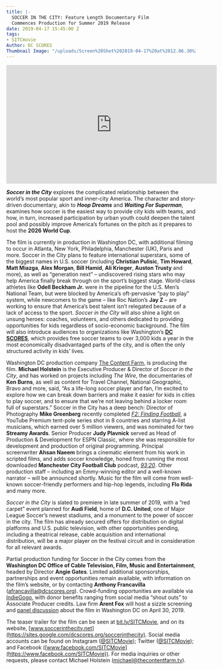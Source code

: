 ```yaml
---
title: |-
  SOCCER IN THE CITY: Feature Length Documentary Film
  Commences Production for Summer 2019 Release
date: 2019-04-17 15:45:00 Z
tags:
- SITCmovie
Author: DC SCORES
Thumbnail Image: "/uploads/Screen%20Shot%202019-04-17%20at%2012.06.30%20PM.png"
---
```


<iframe width="560" height="315" src="https://www.youtube.com/embed/gxblCkauJX8" frameborder="0" allow="accelerometer; autoplay; encrypted-media; gyroscope; picture-in-picture" allowfullscreen></iframe>

***Soccer in the City*** explores the complicated relationship between the world’s most popular sport and inner-city America. The character and story-driven documentary, akin to ***Hoop Dreams*** and ***Waiting For Superman***, examines how soccer is the easiest way to provide city kids with teams, and how, in turn, increased participation by urban youth could deepen the talent pool and possibly improve America’s fortunes on the pitch as it prepares to host the **2026 World Cup**.

The film is currently in production in Washington DC, with additional filming to occur in Atlanta, New York, Philadelphia, Manchester (UK), Paris and more. Soccer in the City plans to feature international superstars, some of the biggest names in U.S. soccer (including **Christian Pulisic**, **Tim Howard**, **Matt Miazga**, **Alex Morgan**, **Bill Hamid**, **Ali Krieger**, **Auston Trusty** and more), as well as “generation next” – undiscovered rising stars who may help America finally break through on the sport’s biggest stage. World-class athletes like **Odell Beckham Jr.** were in the pipeline for the U.S. Men’s National Team, but were blocked by America’s oft-pervasive “pay to play” system, while newcomers to the game – like Roc Nation’s **Jay Z** – are working to ensure that America’s best talent isn’t relegated because of a lack of access to the sport. *Soccer in the City* will also shine a light on unsung heroes: coaches, volunteers, and others dedicated to providing opportunities for kids regardless of socio-economic background. The film will also introduce audiences to organizations like Washington’s **[DC SCORES](https://www.dcscores.org/)**, which provides free soccer teams to over 3,000 kids a year in the most economically disadvantaged parts of the city, and is often the only structured activity in kids’ lives.

Washington DC production company [The Content Farm](http://thecontentfarm.tv/), is producing the film. **Michael Holstein** is the Executive Producer & Director of *Soccer in the City*, and has worked on projects including *The Wire*, the documentaries of **Ken Burns**, as well as content for Travel Channel, National Geographic, Bravo and more, said, “As a life-long soccer player and fan, I’m excited to explore how we can break down barriers and make it easier for kids in cities to play soccer, and to ensure that we’re not leaving behind a locker room full of superstars.” Soccer in the City has a deep bench: Director of Photography **Mike Greenberg** recently completed *[F2: Finding Football](https://www.youtube.com/playlist?list=PLy2vrl3y6dIw-E0CHY62oFUZURsztYf4G)*, a YouTube Premium tent-pole series shot in 8 countries and starring A-list musicians, which earned over 5 million viewers, and was nominated for two **Streamy Awards**. Senior Producer **Judy Plavnick** served as Head of Production & Development for ESPN Classic, where she was responsible for development and production of original programming. Principal screenwriter **Ahsan Naeem** brings a cinematic element from his work in scripted films, and adds soccer knowledge, honed from running the most downloaded **Manchester City Football Club** podcast, *[93:20](https://soundcloud.com/9320pod)*. Other production staff – including an Emmy-winning editor and a well-known narrator – will be announced shortly. Music for the film will come from well-known soccer-friendly performers and hip-hop legends, including **Flo Rida** and many more.

*Soccer in the City* is slated to premiere in late summer of 2019, with a “red carpet” event planned for **Audi Field**, home of **D.C. United**, one of Major League Soccer’s newest stadiums, and a monument to the power of soccer in the city. The film has already secured offers for distribution on digital platforms and U.S. public television, with other opportunities pending, including a theatrical release, cable acquisition and international distribution, will be a major player on the festival circuit and in consideration for all relevant awards.

Partial production funding for Soccer in the City comes from the **Washington DC Office of Cable Television, Film, Music and Entertainment**, headed by Director **Angie Gates**. Limited additional sponsorships, partnerships and event opportunities remain available, with information on the film’s website, or by contacting **Anthony Francavilla** ([afrancavilla@dcscores.org](afrancavilla@dcscores.org)). Crowd-funding opportunities are available via [IndieGogo](https://www.indiegogo.com/projects/soccer-in-the-city#/), with donor benefits ranging from social media “shout outs” to Associate Producer credits. Law firm **Arent Fox** will host a sizzle screening and [panel discussion](https://arentfox.wufoo.com/forms/xcvlvf14jvpkz/?mc_cid=99b38813df&mc_eid=43bee8dc02) about the film in Washington DC on April 30, 2019.

The teaser trailer for the film can be seen at [bit.ly/SITCMovie](https://www.youtube.com/watch?v=gxblCkauJX8&t=), and on its website, [www.soccerinthecity.net](https://sites.google.com/dcscores.org/soccerinthecity). Social media accounts can be found on Instagram ([@SITCMovie](https://www.instagram.com/sitcmovie/?hl=en)); Twitter ([@SITCMovie](https://twitter.com/sitcmovie)); and Facebook ([www.facebook.com/SITCMovie](https://www.facebook.com/SITCMovie)). For media inquiries or other requests, please contact Michael Holstein ([michael@thecontentfarm.tv](michael@thecontentfarm.tv)).

###